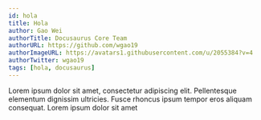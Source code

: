 ```yaml
---
id: hola
title: Hola
author: Gao Wei
authorTitle: Docusaurus Core Team
authorURL: https://github.com/wgao19
authorImageURL: https://avatars1.githubusercontent.com/u/2055384?v=4
authorTwitter: wgao19
tags: [hola, docusaurus]
---
```


Lorem ipsum dolor sit amet, consectetur adipiscing elit. Pellentesque elementum
dignissim ultricies. Fusce rhoncus ipsum tempor eros aliquam consequat. Lorem
ipsum dolor sit amet
